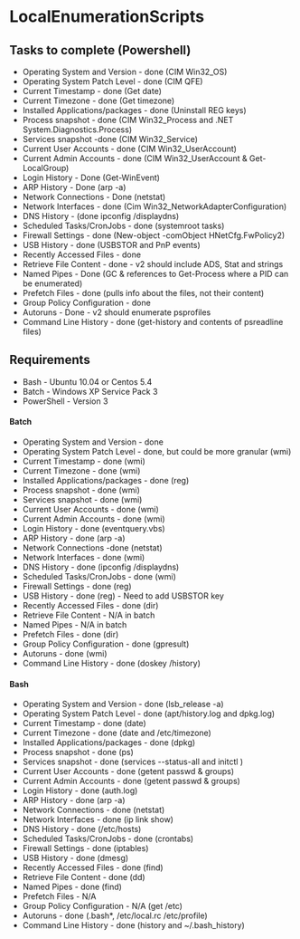 # LocalEnumerationScripts

## Tasks to complete (Powershell)
- Operating System and Version - done (CIM Win32_OS)
- Operating System Patch Level - done (CIM QFE)
- Current Timestamp - done (Get date)
- Current Timezone - done (Get timezone)
- Installed Applications/packages - done (Uninstall REG keys)
- Process snapshot - done (CIM Win32_Process and .NET System.Diagnostics.Process)
- Services snapshot -done (CIM Win32_Service)
- Current User Accounts  - done (CIM Win32_UserAccount)
- Current Admin Accounts - done (CIM Win32_UserAccount & Get-LocalGroup)
- Login History - Done (Get-WinEvent)
- ARP History - Done (arp -a)
- Network Connections - Done (netstat)
- Network Interfaces - done (Cim Win32_NetworkAdapterConfiguration)
- DNS History - (done ipconfig /displaydns)
- Scheduled Tasks/CronJobs - done (systemroot tasks)
- Firewall Settings - done (New-object -comObject HNetCfg.FwPolicy2)
- USB History - done (USBSTOR and PnP events)
- Recently Accessed Files - done
- Retrieve File Content - done - v2 should include ADS, Stat and strings
- Named Pipes - Done (GC & references to Get-Process where a PID can be enumerated)
- Prefetch Files - done (pulls info about the files, not their content)
- Group Policy Configuration - done
- Autoruns - Done - v2 should enumerate psprofiles
- Command Line History - done (get-history and contents of psreadline files)

## Requirements
- Bash - Ubuntu 10.04 or Centos 5.4
- Batch - Windows XP Service Pack 3
- PowerShell - Version 3 


#### Batch
- Operating System and Version - done
- Operating System Patch Level - done, but could be more granular (wmi)
- Current Timestamp - done (wmi)
- Current Timezone - done (wmi)
- Installed Applications/packages - done (reg)
- Process snapshot - done (wmi)
- Services snapshot - done (wmi)
- Current User Accounts - done (wmi)
- Current Admin Accounts - done (wmi)
- Login History - done (eventquery.vbs)
- ARP History - done (arp -a)
- Network Connections -done (netstat)
- Network Interfaces - done (wmi)
- DNS History - done (ipconfig /displaydns)
- Scheduled Tasks/CronJobs - done (wmi)
- Firewall Settings - done (reg)
- USB History - done (reg) - Need to add USBSTOR key
- Recently Accessed Files - done (dir)
- Retrieve File Content - N/A in batch
- Named Pipes - N/A in batch
- Prefetch Files - done (dir)
- Group Policy Configuration - done (gpresult)
- Autoruns - done (wmi)
- Command Line History - done (doskey /history)

#### Bash
- Operating System and Version - done (lsb_release -a)
- Operating System Patch Level - done (apt/history.log and dpkg.log)
- Current Timestamp - done (date)
- Current Timezone - done (date and /etc/timezone)
- Installed Applications/packages - done (dpkg)
- Process snapshot - done (ps)
- Services snapshot - done (services --status-all and initctl )
- Current User Accounts  - done (getent passwd & groups)
- Current Admin Accounts - done (getent passwd & groups)
- Login History - done (auth.log)
- ARP History - done (arp -a)
- Network Connections - done (netstat)
- Network Interfaces - done (ip link show)
- DNS History - done (/etc/hosts)
- Scheduled Tasks/CronJobs - done (crontabs)
- Firewall Settings - done (iptables)
- USB History - done (dmesg)
- Recently Accessed Files - done (find)
- Retrieve File Content - done (dd)
- Named Pipes - done (find)
- Prefetch Files - N/A
- Group Policy Configuration - N/A (get /etc)
- Autoruns - done (.bash*, /etc/local.rc /etc/profile)
- Command Line History - done (history and ~/.bash_history)
